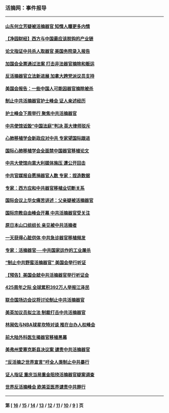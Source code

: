 ### 活摘网：事件报导
---
#### [山东何立芳疑被活摘器官 知情人曝更多内情](../../pages/nf5877/n14047530.md?10160430) 
#### [【净园财经】西方与中国最应该脱钩的产业链](../../pages/nf5877/n14016113.md?10160430) 
#### [论文指证中共杀人取器官 美国务院录入报告](../../pages/nf5877/n13999890.md?10160430) 
#### [加国会全票通过法案 打击非法器官摘除和贩运](../../pages/nf5877/n13884924.md?10160430) 
#### [反活摘器官立法新进展 加拿大跨党派议员支持](../../pages/nf5877/n13876061.md?10160430) 
#### [美国会报告：一些中国人可能因器官摘除被杀](../../pages/nf5877/n13867964.md?10160430) 
#### [制止中共活摘器官护士峰会 证人亲述经历](../../pages/nf5877/n13859007.md?10160430) 
#### [护士峰会下周举行 聚焦中共活摘器官](../../pages/nf5877/n13855418.md?10160430) 
#### [中共使馆诋毁“中国法庭”判决 英大律师驳斥](../../pages/nf5877/n13833945.md?10160430) 
#### [心肺移植学会新政应对中共 专家望国际跟进](../../pages/nf5877/n13829043.md?10160430) 
#### [国际心肺移植学会全面禁中国器官移植论文](../../pages/nf5877/n13827785.md?10160430) 
#### [中共大使馆向意大利媒体施压 遭公开回击](../../pages/nf5877/n13826038.md?10160430) 
#### [中共官媒报自愿捐器官人数 专家：捏造数据](../../pages/nf5877/n13814130.md?10160430) 
#### [专家：西方应和中共器官移植业切断关系](../../pages/nf5877/n13772828.md?10160430) 
#### [国际会议上华女痛苦讲述：父亲疑被活摘器官](../../pages/nf5877/n13771583.md?10160430) 
#### [国际宗教自由峰会开幕 中共活摘器官受关注](../../pages/nf5877/n13769995.md?10160430) 
#### [原日本山口组组长 亲见被中共活摘者](../../pages/nf5877/n13767360.md?10160430) 
#### [一天获得心脏供体 中共急诊器官移植频发](../../pages/nf5877/n13764689.md?10160430) 
#### [专家：活摘器官──中共国家运作的工业屠杀](../../pages/nf5877/n13761178.md?10160430) 
#### [“制止中共野蛮活摘器官” 美国会举行听证](../../pages/nf5877/n13735831.md?10160430) 
#### [【预告】美国会就中共活摘器官举行听证会](../../pages/nf5877/n13732843.md?10160430) 
#### [425周年之际 全球累积392万人举报江泽民](../../pages/nf5877/n13719232.md?10160430) 
#### [联合国场边会议将讨论制止中共活摘器官](../../pages/nf5877/n13656361.md?10160430) 
#### [美英加议员拟立法 制裁打击中共活摘器官](../../pages/nf5877/n13430251.md?10160430) 
#### [林昶佐与NBA球星坎特对谈 推在台办人权峰会](../../pages/nf5877/n13414467.md?10160430) 
#### [前大陆外科医生揭器官移植黑幕](../../pages/nf5877/n13401416.md?10160430) 
#### [美弗州爱塞克斯县决议案 谴责中共活摘器官](../../pages/nf5877/n13320919.md?10160430) 
#### [“反活摘之世界宣言”吁全人类制止中共暴行](../../pages/nf5877/n13259730.md?10160430) 
#### [证人指证 重庆当局重金阻挠活摘器官疑案调查](../../pages/nf5877/n13259127.md?10160430) 
#### [世界反活摘峰会 欧美亚医界谴责中共罪行](../../pages/nf5877/n13253550.md?10160430) 

---
#### 第 [ [16](./16.md?10160430) / [15](./15.md?10160430) / [14](./14.md?10160430) / [13](./13.md?10160430) / [12](./12.md?10160430) / [11](./11.md?10160430) / [10](./10.md?10160430) / [9](./9.md?10160430) ] 页
